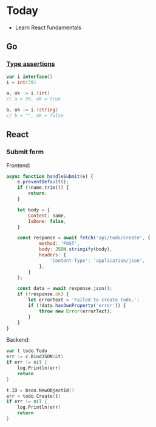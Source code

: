 # Today

- Learn React fundamentals

## Go

### [Type assertions](https://go.dev/ref/spec#Type_assertions)

``` go
var i interface{}
i = int(39)

a, ok := i.(int)
// a = 39, ok = true

b, ok := i.(string)
// b = "", ok = false
```

## React

### Submit form

Frontend:

``` javascript
async function handleSubmit(e) {
    e.preventDefault();
    if (!name.trim()) {
        return;
    }

    let body = {
        Content: name,
        IsDone: false,
    }

    const response = await fetch('api/todo/create', {
            method: 'POST',
            body: JSON.stringify(body),
            headers: {
                'Content-Type': 'application/json',
            },
        }
    );

    const data = await response.json();
    if (!response.ok) {
        let errorText = 'Failed to create todo.';
        if (!data.hasOwnProperty('error')) {
            throw new Error(errorText);
        }
    }
}
```

Backend:

``` go
var t todo.Todo
err := c.BindJSON(&t)
if err != nil {
    log.Println(err)
    return
}

t.ID = bson.NewObjectId()
err = todo.Create(t)
if err != nil {
    log.Println(err)
    return
}
```
